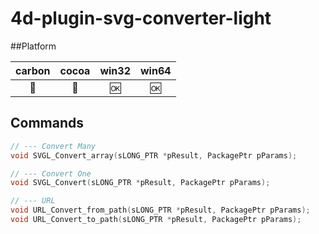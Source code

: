 4d-plugin-svg-converter-light
=============================



##Platform

| carbon | cocoa | win32 | win64 |
|:------:|:-----:|:---------:|:---------:|
|🚫|🚫|🆗|🆗|

Commands
---

```c
// --- Convert Many
void SVGL_Convert_array(sLONG_PTR *pResult, PackagePtr pParams);

// --- Convert One
void SVGL_Convert(sLONG_PTR *pResult, PackagePtr pParams);

// --- URL
void URL_Convert_from_path(sLONG_PTR *pResult, PackagePtr pParams);
void URL_Convert_to_path(sLONG_PTR *pResult, PackagePtr pParams);
```
